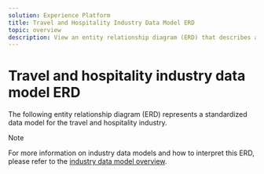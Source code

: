 ```yaml
---
solution: Experience Platform
title: Travel and Hospitality Industry Data Model ERD
topic: overview
description: View an entity relationship diagram (ERD) that describes a standardized data model for the travel and hospitality industry, compatible with Experience Data Model (XDM) for use in Adobe Experience Platform.
---
```


# Travel and hospitality industry data model ERD

The following entity relationship diagram (ERD) represents a standardized data model for the travel and hospitality industry.

>[!NOTE]
>
>For more information on industry data models and how to interpret this ERD, please refer to the [industry data model overview](./overview.md).